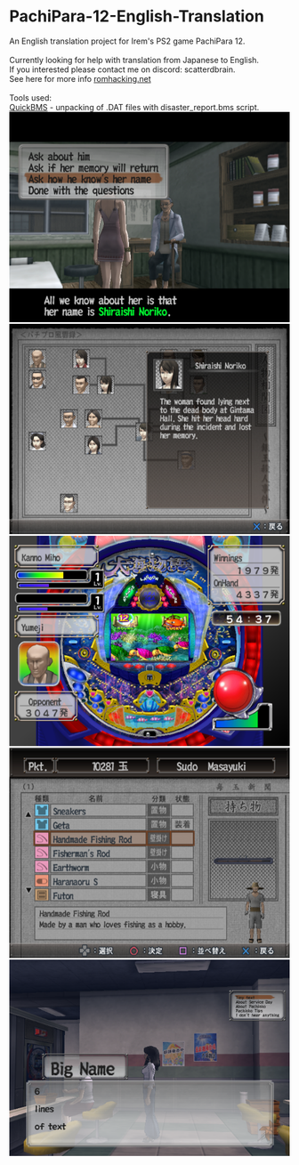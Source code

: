 # PachiPara-12-English-Translation
An English translation project for Irem's PS2 game PachiPara 12. \
 \
Currently looking for help with translation from Japanese to English. \
If you interested please contact me on discord: scatterdbrain. \
See here for more info [romhacking.net](https://www.romhacking.net/forum/index.php?topic=40213.0) \
 \
Tools used: \
[QuickBMS](https://aluigi.altervista.org/quickbms.htm) - unpacking of .DAT files with disaster_report.bms script. \
![WIP1](WIP/WIP_Cutscene_Dialogue.png)![WIP2](WIP/WIP_Chart.png)![WIP3](WIP/WIP_Pachinko_Battle.png)![WIP4](WIP/WIP_Inventory.png)![WIP5](WIP/WIP_Text_Manipulation.png)
